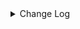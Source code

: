 <details><summary> Change Log </summary>

| Change | Commit | Version |
| --- | --- | --- |
|[improve] datahub sink options (#8744)|https://github.com/apache/seatunnel/commit/88f35bd705|2.3.10|
|[Feature][Restapi] Allow metrics information to be associated to logical plan nodes (#7786)|https://github.com/apache/seatunnel/commit/6b7c53d03c|2.3.9|
|[Improve] Remove use `SeaTunnelSink::getConsumedType` method and mark it as deprecated (#5755)|https://github.com/apache/seatunnel/commit/8de7408100|2.3.4|
|[Improve][build] Give the maven module a human readable name (#4114)|https://github.com/apache/seatunnel/commit/d7cd601051|2.3.1|
|[Improve][Project] Code format with spotless plugin. (#4101)|https://github.com/apache/seatunnel/commit/a2ab166561|2.3.1|
|[Hotfix][OptionRule] Fix option rule about all connectors (#3592)|https://github.com/apache/seatunnel/commit/226dc6a119|2.3.0|
|[Improve][Connector-V2][DataHub] Unified exception for DataHub sink connector &amp; change package name of DataHub (#3446)|https://github.com/apache/seatunnel/commit/395635fa18|2.3.0|
|[improve][connector] The Factory#factoryIdentifier must be consistent with PluginIdentifierInterface#getPluginName (#3328)|https://github.com/apache/seatunnel/commit/d9519d696a|2.3.0|
|[Improve][Connector-V2][DataHub] Add DataHub Sink Factory (#3323)|https://github.com/apache/seatunnel/commit/685978d061|2.3.0|
|[#2606]Dependency management split (#2630)|https://github.com/apache/seatunnel/commit/fc047be69b|2.2.0-beta|
|[Feature][Connector-V2]Support datahub sink  (#2558)|https://github.com/apache/seatunnel/commit/43600a7049|2.2.0-beta|

</details>
